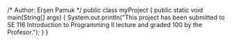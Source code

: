 /*
Author: Erşen Pamuk
*/
public class myProject {
  public static void main(String[] args) {
System.out.println("This project has been submitted to SE 116 Introduction to Programming II lecture and graded 100 by the Profesor.");
  }
}  
